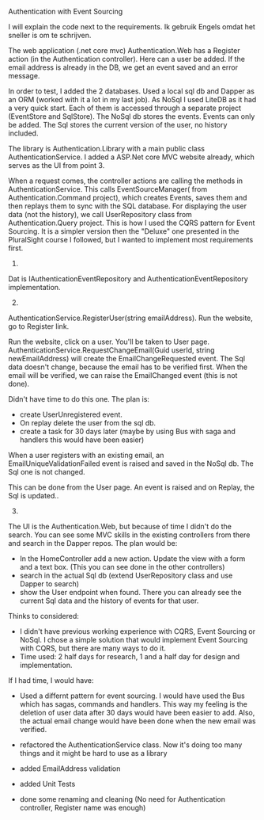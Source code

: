 Authentication with Event Sourcing

I will explain the code next to the requirements. Ik gebruik Engels omdat het sneller is om te schrijven.

<!-- Opdracht:

 Een gebruiker moet zich kunnen registeren op basis van een e-mailadres, 
 met behulp van dit e-mailadres moet de gebruiker zich in de toekomst 
 kunnen inloggen op het systeem met een wachtwoord. -->
The web application (.net core mvc) Authentication.Web has a Register action (in the Authentication controller). Here can a user be added.
If the email address is already in the DB, we get an event saved and an error message.

<!-- Er is zowel een NoSQL event store (let op dit is géén key-value store) 
aanwezig als een SQL database. Beide zijn via het netwerk te bereiken. -->
In order to test, I added the 2 databases. Used a local sql db and Dapper as an ORM (worked with it a lot in my last job).
As NoSql I used LiteDB as it had a very quick start. Each of them is accessed through a separate project (EventStore and SqlStore).
The NoSql db stores the events. Events can only be added.
The Sql stores the current version of the user, no history included.


<!-- Er moet een dotnet library worden gemaakt welke zowel gebruikt kan 
 worden vanuit een ASP.Net core MVC website als via een .NET framework console applicatie op basis van event sourcing.
Gebruik voor de version control git. En als taal C#. -->
The library is Authentication.Library with a main public class AuthenticationService.
I added a ASP.Net core MVC website already, which serves as the UI from point 3.

When a request comes, the controller actions are calling the methods in AuthenticationService. 
This calls EventSourceManager( from Authentication.Command project), which creates Events, saves them and then replays them to sync with the SQL database.
For displaying the user data (not the history), we call UserRepository class from Authentication.Query project. 
This is how I used the CQRS pattern for Event Sourcing. It is a simpler version then the "Deluxe" one presented in the PluralSight course I followed,
but I wanted to implement most requirements first. 


1)
<!-- Ga er van uit dat er een NoSQL event store aanwezig is via het netwerk bereikbaar waarbij :
 - op basis van een key alle events voor deze key terug krijgt;
 - op basis van een key je één of meerdere events kan toevoegen.
 Definieer voor bovenstaande een interface welke je later kan gebruiken. -->

Dat is IAuthenticationEventRepository and AuthenticationEventRepository implementation.

2)
<!-- Voeg aan de dotnet library de volgende functionaliteit toe waarbij gebruik wordt gemaakt van de eerder gemaakte interface.
 - gebruiker kunnen aanmaken op basis van e-mailadres; -->
AuthenticationService.RegisterUser(string emailAddress). 
Run the website, go to Register link.
<!-- - gebruiker moet zijn e-mailadres kunnen wijzigen, een wijziging van 
 een e-mailadres kan echter niet meteen gebeuren omdat deze eerst geverifieerd moet worden; -->
Run the website, click on a user. You'll be taken to User page.
AuthenticationService.RequestChangeEmail(Guid userId, string newEmailAddress) will create the EmailChangeRequested event. 
The Sql data doesn't change, because the email has to be verified first.
When the email will be verified, we can raise the EmailChanged event (this is not done).

<!-- - gebruiker kunnen verwijderen, eventuele gegevens die we van de gebruiker hebben 
 moeten na 30 dagen binnen het systeem worden verwijderd. -->
Didn't have time to do this one. The plan is:
- create UserUnregistered event. 
- On replay delete the user from the sql db.
- create a task for 30 days later (maybe by using Bus with saga and handlers this would have been easier)

<!--Binnen het systeem moeten alle e-mailadressen uniek zijn. -->
When a user registers with an existing email, an EmailUniqueValidationFailed event is raised and saved in the NoSql db.
The Sql one is not changed.

<!-- Het verifiëren van e-mailadressen hoeft niet gemaakt te worden, maar de library 
 moet wel de mogelijkheid hebben om aan te geven dat een e-mailadres is geverifieerd. -->
This can be done from the User page. An event is raised and on Replay, the Sql is updated..

3)
<!-- Maak een UI (dit mag ook een simpele console app zijn) waarbij we een gebruiker 
 op basis van een e-mailadres of een gedeelte van een e-mailadres kunnen opzoeken. -->
The UI is the Authentication.Web, but because of time I didn't do the search.
You can see some MVC skills in the existing controllers from there and search in the Dapper repos.
The plan would be:
- In the HomeController add a new action. Update the view with a form and a text box. (This you can see done in the other controllers)
- search in the actual Sql db (extend UserRepository class and use Dapper to search)
- show the User endpoint when found. There you can already see the current Sql data and the history of events for that user.


Thinks to considered:
- I didn't have previous working experience with CQRS, Event Sourcing or NoSql.
I chose a simple solution that would implement Event Sourcing with CQRS, but there are many ways to do it.
- Time used: 2 half days for research, 1 and a half day for design and implementation.


If I had time, I would have:
- Used a differnt pattern for event sourcing. I would have used the Bus which has sagas, commands and handlers. 
This way my feeling is the deletion of user data after 30 days would have been easier to add. 
Also, the actual email change would have been done when the new email was verified.
- refactored the AuthenticationService class. Now it's doing too many things and it might be hard to use as a library
- added EmailAddress validation
- added Unit Tests

- done some renaming and cleaning (No need for Authentication controller, Register name was enough) 